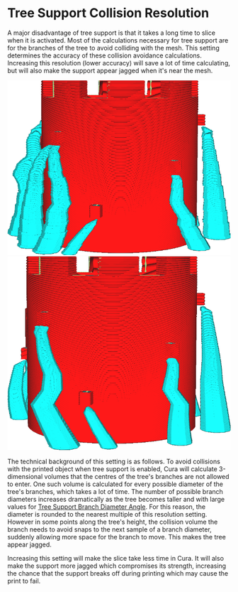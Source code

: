 Tree Support Collision Resolution
====
A major disadvantage of tree support is that it takes a long time to slice when it is activated. Most of the calculations necessary for tree support are for the branches of the tree to avoid colliding with the mesh. This setting determines the accuracy of these collision avoidance calculations. Increasing this resolution (lower accuracy) will save a lot of time calculating, but will also make the support appear jagged when it's near the mesh.

<!--screenshot {
"image_path": "support_tree_collision_resolution_lo.png",
"models": [{"script": "castle_low.scad"}],
"camera_position": [-128, -63, 30],
"settings": {
    "z_seam_position": "backright",
    "support_enable": true,
    "support_structure": "tree",
    "support_tree_collision_resolution": 0.2
},
"colours": 32
}-->
<!--screenshot {
"image_path": "support_tree_collision_resolution_hi.png",
"models": [{"script": "castle_low.scad"}],
"camera_position": [-128, -63, 30],
"settings": {
    "z_seam_position": "backright",
    "support_enable": true,
    "support_structure": "tree",
    "support_tree_collision_resolution": 0.02
},
"colours": 32
}-->
![A low resolution (0.2mm) causes the branches to become jagged](../images/support_tree_collision_resolution_lo.png)
![A high resolution (0.02mm) creates smooth branches](../images/support_tree_collision_resolution_hi.png)

The technical background of this setting is as follows. To avoid collisions with the printed object when tree support is enabled, Cura will calculate 3-dimensional volumes that the centres of the tree's branches are not allowed to enter. One such volume is calculated for every possible diameter of the tree's branches, which takes a lot of time. The number of possible branch diameters increases dramatically as the tree becomes taller and with large values for [Tree Support Branch Diameter Angle](support_tree_branch_diameter_angle.md). For this reason, the diameter is rounded to the nearest multiple of this resolution setting. However in some points along the tree's height, the collision volume the branch needs to avoid snaps to the next sample of a branch diameter, suddenly allowing more space for the branch to move. This makes the tree appear jagged.

Increasing this setting will make the slice take less time in Cura. It will also make the support more jagged which compromises its strength, increasing the chance that the support breaks off during printing which may cause the print to fail.